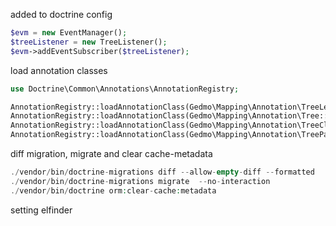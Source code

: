 added to doctrine config
```php
$evm = new EventManager();
$treeListener = new TreeListener();
$evm->addEventSubscriber($treeListener);
```
load annotation classes
```php
use Doctrine\Common\Annotations\AnnotationRegistry;

AnnotationRegistry::loadAnnotationClass(Gedmo\Mapping\Annotation\TreeLevel::class);
AnnotationRegistry::loadAnnotationClass(Gedmo\Mapping\Annotation\Tree::class);
AnnotationRegistry::loadAnnotationClass(Gedmo\Mapping\Annotation\TreeClosure::class);
AnnotationRegistry::loadAnnotationClass(Gedmo\Mapping\Annotation\TreeParent::class);
```
diff migration, migrate and clear cache-metadata
```php
./vendor/bin/doctrine-migrations diff --allow-empty-diff --formatted
./vendor/bin/doctrine-migrations migrate  --no-interaction
./vendor/bin/doctrine orm:clear-cache:metadata
```
setting elfinder 